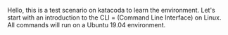 Hello, this is a test scenario on katacoda to learn the environment. Let's start with an introduction to the CLI = (Command Line Interface) on Linux. All commands will run on a Ubuntu 19.04 environment.